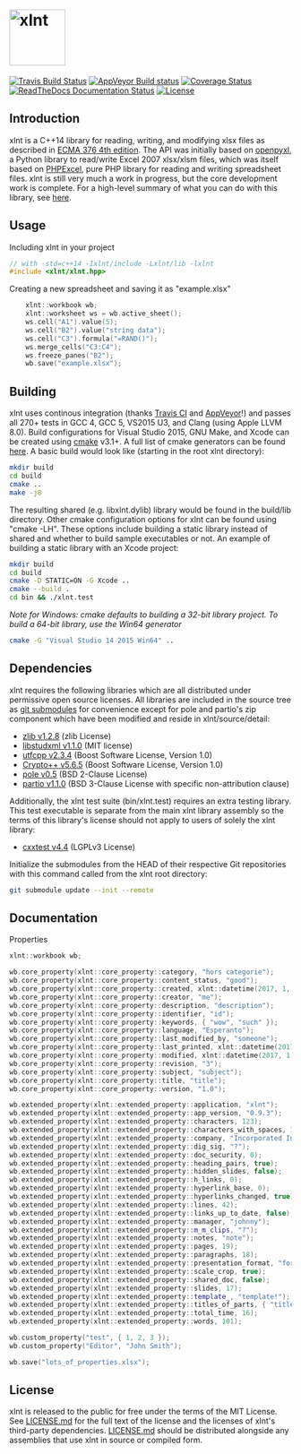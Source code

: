 <img height="100" src="https://raw.githubusercontent.com/tfussell/xlnt/gh-pages/images/xlnt.png" alt="xlnt"><br/>
====

[![Travis Build Status](https://travis-ci.org/tfussell/xlnt.svg)](https://travis-ci.org/tfussell/xlnt)
[![AppVeyor Build status](https://ci.appveyor.com/api/projects/status/2hs79a1xoxy16sol?svg=true)](https://ci.appveyor.com/project/tfussell/xlnt)
[![Coverage Status](https://coveralls.io/repos/github/tfussell/xlnt/badge.svg?branch=master)](https://coveralls.io/github/tfussell/xlnt?branch=master)
[![ReadTheDocs Documentation Status](https://readthedocs.org/projects/xlnt/badge/?version=latest)](http://xlnt.readthedocs.org/en/latest/?badge=latest)
[![License](http://img.shields.io/badge/license-MIT-blue.svg?style=flat)](http://opensource.org/licenses/MIT)

## Introduction
xlnt is a C++14 library for reading, writing, and modifying xlsx files as described in [ECMA 376 4th edition](http://www.ecma-international.org/publications/standards/Ecma-376.htm). The API was initially based on [openpyxl](https://bitbucket.org/openpyxl/openpyxl), a Python library to read/write Excel 2007 xlsx/xlsm files, which was itself based on [PHPExcel](https://github.com/PHPOffice/PHPExcel), pure PHP library for reading and writing spreadsheet files. xlnt is still very much a work in progress, but the core development work is complete. For a high-level summary of what you can do with this library, see [here](http://xlnt.readthedocs.io/en/latest/#summary-of-features).

## Usage
Including xlnt in your project
```c++
// with -std=c++14 -Ixlnt/include -Lxlnt/lib -lxlnt
#include <xlnt/xlnt.hpp>
```

Creating a new spreadsheet and saving it as "example.xlsx"
```c++
    xlnt::workbook wb;
    xlnt::worksheet ws = wb.active_sheet();
    ws.cell("A1").value(5);
    ws.cell("B2").value("string data");
    ws.cell("C3").formula("=RAND()");
    ws.merge_cells("C3:C4");
    ws.freeze_panes("B2");
    wb.save("example.xlsx");
```

## Building
xlnt uses continous integration (thanks [Travis CI](https://travis-ci.org/) and [AppVeyor](https://www.appveyor.com/)!) and passes all 270+ tests in GCC 4, GCC 5, VS2015 U3, and Clang (using Apple LLVM 8.0). Build configurations for Visual Studio 2015, GNU Make, and Xcode can be created using [cmake](https://cmake.org/) v3.1+. A full list of cmake generators can be found [here](https://cmake.org/cmake/help/v3.0/manual/cmake-generators.7.html). A basic build would look like (starting in the root xlnt directory):

```bash
mkdir build
cd build
cmake ..
make -j8
```

The resulting shared (e.g. libxlnt.dylib) library would be found in the build/lib directory. Other cmake configuration options for xlnt can be found using "cmake -LH". These options include building a static library instead of shared and whether to build sample executables or not. An example of building a static library with an Xcode project:

```bash
mkdir build
cd build
cmake -D STATIC=ON -G Xcode ..
cmake --build .
cd bin && ./xlnt.test
```
*Note for Windows: cmake defaults to building a 32-bit library project. To build a 64-bit library, use the Win64 generator*
```bash
cmake -G "Visual Studio 14 2015 Win64" ..
```

## Dependencies
xlnt requires the following libraries which are all distributed under permissive open source licenses. All libraries are included in the source tree as [git submodules](https://git-scm.com/book/en/v2/Git-Tools-Submodules#Cloning-a-Project-with-Submodules) for convenience except for pole and partio's zip component which have been modified and reside in xlnt/source/detail:
- [zlib v1.2.8](http://zlib.net/) (zlib License)
- [libstudxml v1.1.0](http://www.codesynthesis.com/projects/libstudxml/) (MIT license)
- [utfcpp v2.3.4](http://utfcpp.sourceforge.net/) (Boost Software License, Version 1.0)
- [Crypto++ v5.6.5](https://www.cryptopp.com/) (Boost Software License, Version 1.0)
- [pole v0.5](https://github.com/catlan/pole) (BSD 2-Clause License)
- [partio v1.1.0](https://github.com/wdas/partio) (BSD 3-Clause License with specific non-attribution clause)

Additionally, the xlnt test suite (bin/xlnt.test) requires an extra testing library. This test executable is separate from the main xlnt library assembly so the terms of this library's license should not apply to users of solely the xlnt library:
- [cxxtest v4.4](http://cxxtest.com/) (LGPLv3 License)

Initialize the submodules from the HEAD of their respective Git repositories with this command called from the xlnt root directory:
```bash
git submodule update --init --remote
```

## Documentation

Properties

```c++
xlnt::workbook wb;

wb.core_property(xlnt::core_property::category, "hors categorie");
wb.core_property(xlnt::core_property::content_status, "good");
wb.core_property(xlnt::core_property::created, xlnt::datetime(2017, 1, 15));
wb.core_property(xlnt::core_property::creator, "me");
wb.core_property(xlnt::core_property::description, "description");
wb.core_property(xlnt::core_property::identifier, "id");
wb.core_property(xlnt::core_property::keywords, { "wow", "such" });
wb.core_property(xlnt::core_property::language, "Esperanto");
wb.core_property(xlnt::core_property::last_modified_by, "someone");
wb.core_property(xlnt::core_property::last_printed, xlnt::datetime(2017, 1, 15));
wb.core_property(xlnt::core_property::modified, xlnt::datetime(2017, 1, 15));
wb.core_property(xlnt::core_property::revision, "3");
wb.core_property(xlnt::core_property::subject, "subject");
wb.core_property(xlnt::core_property::title, "title");
wb.core_property(xlnt::core_property::version, "1.0");

wb.extended_property(xlnt::extended_property::application, "xlnt");
wb.extended_property(xlnt::extended_property::app_version, "0.9.3");
wb.extended_property(xlnt::extended_property::characters, 123);
wb.extended_property(xlnt::extended_property::characters_with_spaces, 124);
wb.extended_property(xlnt::extended_property::company, "Incorporated Inc.");
wb.extended_property(xlnt::extended_property::dig_sig, "?");
wb.extended_property(xlnt::extended_property::doc_security, 0);
wb.extended_property(xlnt::extended_property::heading_pairs, true);
wb.extended_property(xlnt::extended_property::hidden_slides, false);
wb.extended_property(xlnt::extended_property::h_links, 0);
wb.extended_property(xlnt::extended_property::hyperlink_base, 0);
wb.extended_property(xlnt::extended_property::hyperlinks_changed, true);
wb.extended_property(xlnt::extended_property::lines, 42);
wb.extended_property(xlnt::extended_property::links_up_to_date, false);
wb.extended_property(xlnt::extended_property::manager, "johnny");
wb.extended_property(xlnt::extended_property::m_m_clips, "?");
wb.extended_property(xlnt::extended_property::notes, "note");
wb.extended_property(xlnt::extended_property::pages, 19);
wb.extended_property(xlnt::extended_property::paragraphs, 18);
wb.extended_property(xlnt::extended_property::presentation_format, "format");
wb.extended_property(xlnt::extended_property::scale_crop, true);
wb.extended_property(xlnt::extended_property::shared_doc, false);
wb.extended_property(xlnt::extended_property::slides, 17);
wb.extended_property(xlnt::extended_property::template_, "template!");
wb.extended_property(xlnt::extended_property::titles_of_parts, { "title" });
wb.extended_property(xlnt::extended_property::total_time, 16);
wb.extended_property(xlnt::extended_property::words, 101);

wb.custom_property("test", { 1, 2, 3 });
wb.custom_property("Editor", "John Smith");

wb.save("lots_of_properties.xlsx");
```

## License
xlnt is released to the public for free under the terms of the MIT License. See [LICENSE.md](https://github.com/tfussell/xlnt/blob/master/LICENCE.md) for the full text of the license and the licenses of xlnt's third-party dependencies. [LICENSE.md](https://github.com/tfussell/xlnt/blob/master/LICENCE.md) should be distributed alongside any assemblies that use xlnt in source or compiled form.

